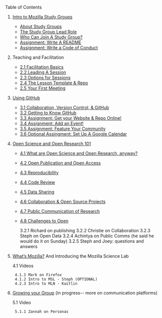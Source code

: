 Table of Contents

1. [Intro to Mozilla Study Groups](1-intro.md) 
    * [About Study Groups](1.1-intro-to-groups.md)
    * [The Study Group Lead Role](1.2-lead-role.md)
    * [Who Can Join A Study Group?](1.3-who-can-join.md)
    * [Assignment: Write A README](1.4-write-a-readme.md)
    * [Assignment: Write a Code of Conduct](1.5-write-a-coc.md)

2. Teaching and Facilitation
    * [2.1 Facilitation Basics](2.1-facilitation-basics.md)
    * [2.2 Leading A Session](2.2-leading-session.md)
    * [2.3 Options for Sessions](2.3-options-sessions.md)
    * [2.4 The Lesson Template & Repo](2.4-template-repo.md)
    * [2.5 Your First Meeting](2.5-first-meeting.md)
    
3. [Using GitHub](3-using-github.md) 
    * [3.1 Collaboration, Version Control, & GitHub](3.1-collab-vers-github.md)
    * [3.2 Getting to Know GitHub](3.2-know-github.md)
    * [3.3 Assignment: Get your Website & Repo Online!](3.3-get-online.md)
    * [3.4 Assignment: Add an Event!](3.4-add-event.md)
    * [3.5 Assignment: Feature Your Community](3.5-feature.md) 
    * [3.6 Optional Assingment: Set Up A Google Calendar](3.6-google-cal.md)
    
4. [Open Science and Open Research 101](4-open-research101.md)
    * [4.1 What are Open Science and Open Research, anyway?](4.1-what-are.md) 
    * [4.2 Open Publication and Open Access](4.2-open-pub)
    * [4.3 Reproducibility](4.3-repro.md)
    * [4.4 Code Review](4.4-code-review.md) 
    * [4.5 Data Sharing](4.5-data-sharing.md) 
    * [4.6 Collaboration & Open Source Projects](4.6-collab.md)
    * [4.7 Public Communication of Research](4.7-public-com.md) 
    * [4.8 Challenges to Open](4.8-challenges-open)
    
    
		3.2.1 Richard on publishing
		3.2.2 Christie on Collaboration
		3.2.3 Steph on Open Data
		3.2.4 Achintya on Public Comms (he said he would do it on Sunday)
		3.2.5 Steph and Joey: questions and answers
5. [What’s Mozilla?](https://docs.google.com/document/d/1eEfoHV77P_Isju8a7B8V6vupvFGT2CMZF5WZnu3AKyY/edit?usp=sharing) And Introducing the Mozilla Science Lab 

	4.1 Videos

		4.1.1 Mark on Firefox
		4.1.2 Intro to MSL - Steph (OPTIONAL)
		4.2.3 Intro to MLN - Kaitlin
6. [Growing your Group](https://docs.google.com/document/d/1_nyVogOC9XqhnRXZtDgDSoS_qfdDoeLwnhdc7t9xD1k/edit#) (in progress-- more on communication platforms)

	5.1 Video

		5.1.1 Zannah on Personas
